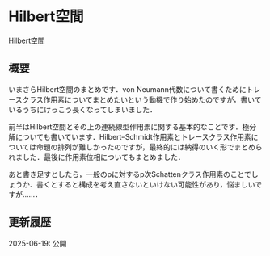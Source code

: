# Hilbert空間

[Hilbert空間](files/hilbert-space_20250619.pdf)

## 概要

いまさらHilbert空間のまとめです．von Neumann代数について書くためにトレースクラス作用素についてまとめたいという動機で作り始めたのですが，書いているうちにけっこう長くなってしまいました．

前半はHilbert空間とその上の連続線型作用素に関する基本的なことです．極分解についても書いています．Hilbert–Schmidt作用素とトレースクラス作用素については命題の排列が難しかったのですが，最終的には納得のいく形でまとめられました．最後に作用素位相についてもまとめました．

あと書き足すとしたら，一般のpに対するp次Schattenクラス作用素のことでしょうか．書くとすると構成を考え直さないといけない可能性があり，悩ましいですが……．

## 更新履歴

2025-06-19: 公開
